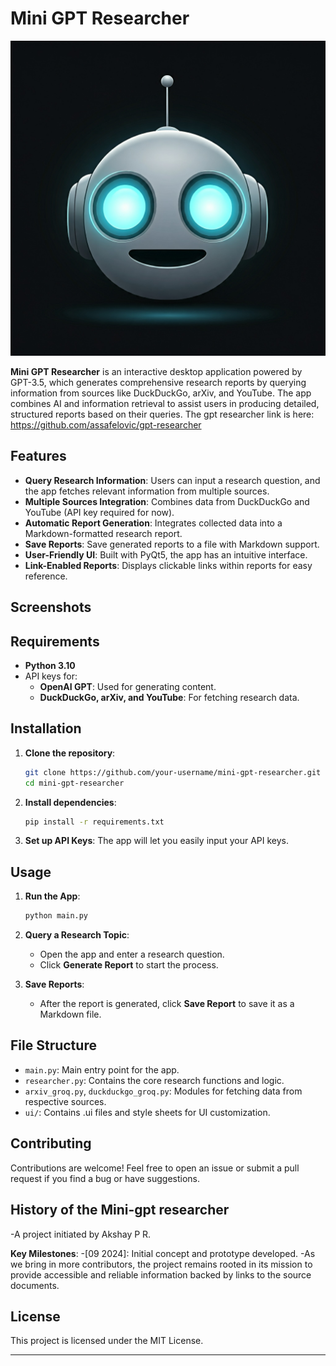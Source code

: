 # Mini GPT Researcher


![Mini-gpt-researcher](https://github.com/Dorcatz123/Mini-gpt-researcher/blob/main/mini-gpt-researcher.jpg)



**Mini GPT Researcher** is an interactive desktop application powered by GPT-3.5, which generates comprehensive research reports by querying information from sources like DuckDuckGo, arXiv, and YouTube. The app combines AI and information retrieval to assist users in producing detailed, structured reports based on their queries. The gpt researcher link is here: https://github.com/assafelovic/gpt-researcher

## Features

- **Query Research Information**: Users can input a research question, and the app fetches relevant information from multiple sources.
- **Multiple Sources Integration**: Combines data from DuckDuckGo and YouTube (API key required for now).
- **Automatic Report Generation**: Integrates collected data into a Markdown-formatted research report.
- **Save Reports**: Save generated reports to a file with Markdown support.
- **User-Friendly UI**: Built with PyQt5, the app has an intuitive interface.
- **Link-Enabled Reports**: Displays clickable links within reports for easy reference.

## Screenshots


## Requirements

- **Python 3.10**
- API keys for:
  - **OpenAI GPT**: Used for generating content.
  - **DuckDuckGo, arXiv, and YouTube**: For fetching research data.

## Installation

1. **Clone the repository**:
   ```bash
   git clone https://github.com/your-username/mini-gpt-researcher.git
   cd mini-gpt-researcher
   ```

2. **Install dependencies**:
   ```bash
   pip install -r requirements.txt
   ```

3. **Set up API Keys**:
   The app will let you easily input your API keys.

## Usage

1. **Run the App**:
   ```bash
   python main.py
   ```

2. **Query a Research Topic**:
   - Open the app and enter a research question.
   - Click **Generate Report** to start the process.

3. **Save Reports**:
   - After the report is generated, click **Save Report** to save it as a Markdown file.

## File Structure

- `main.py`: Main entry point for the app.
- `researcher.py`: Contains the core research functions and logic.
- `arxiv_groq.py`, `duckduckgo_groq.py`: Modules for fetching data from respective sources.
- `ui/`: Contains .ui files and style sheets for UI customization.

## Contributing

Contributions are welcome! Feel free to open an issue or submit a pull request if you find a bug or have suggestions.

## History of the Mini-gpt researcher

-A project initiated by Akshay P R.

**Key Milestones**:
-[09 2024]: Initial concept and prototype developed.
-As we bring in more contributors, the project remains rooted in its mission to provide accessible and reliable information backed by links to the source documents.

## License

This project is licensed under the MIT License.

---

